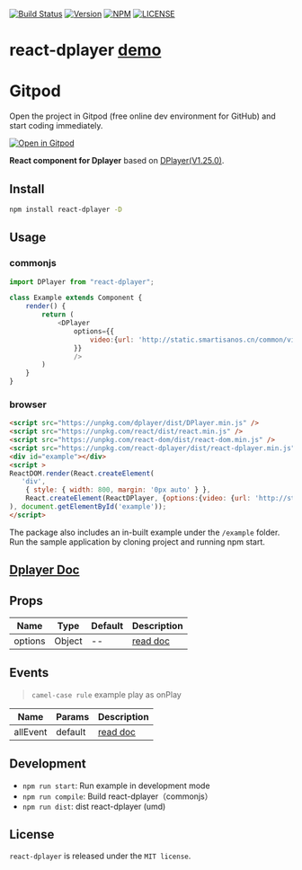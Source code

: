 [![Build Status](https://travis-ci.org/MoePlayer/react-dplayer.svg?branch=master)](https://travis-ci.org/MoePlayer/react-dplayer)
[![Version](https://img.shields.io/npm/v/react-dplayer.svg?style=flat)](https://www.npmjs.com/package/react-dplayer)
[![NPM](https://img.shields.io/npm/dt/react-dplayer.svg?style=flat)](https://www.npmjs.com/package/react-dplayer)
[![LICENSE](https://img.shields.io/badge/license-MIT-green.svg?style=flat)](https://github.com/hnsylitao/react-dplayer/blob/master/LICENSE)

# react-dplayer [demo](https://codesandbox.io/s/1rkx7lyrml)

# Gitpod

Open the project in Gitpod (free online dev environment for GitHub) and start coding immediately.

[![Open in Gitpod](https://gitpod.io/button/open-in-gitpod.svg)](https://gitpod.io/#https://github.com/MoePlayer/react-dplayer)

**React component for Dplayer** based on [DPlayer(V1.25.0)](https://github.com/DIYgod/DPlayer).

## Install

```bash
npm install react-dplayer -D
```

## Usage

### commonjs

```js
import DPlayer from "react-dplayer";

class Example extends Component {
    render() {
        return (
            <DPlayer
                options={{
                    video:{url: 'http://static.smartisanos.cn/common/video/t1-ui.mp4'}
                }}
                />
        )
    }
}
```

### browser

```html
<script src="https://unpkg.com/dplayer/dist/DPlayer.min.js" />
<script src="https://unpkg.com/react/dist/react.min.js" />
<script src="https://unpkg.com/react-dom/dist/react-dom.min.js" />
<script src="https://unpkg.com/react-dplayer/dist/react-dplayer.min.js" />
<div id="example"></div>
<script >
ReactDOM.render(React.createElement(
   'div',
    { style: { width: 800, margin: '0px auto' } },
    React.createElement(ReactDPlayer, {options:{video: {url: 'http://static.smartisanos.cn/common/video/t1-ui.mp4'} }})
), document.getElementById('example'));
</script>
```

The package also includes an in-built example under the `/example` folder. Run the sample application by cloning project and running npm start.

## [Dplayer Doc](http://dplayer.js.org/docs/)

## Props

| Name | Type | Default | Description |
| ---- | ---- | ------- | ----------- |
| options | Object | -- | [read doc](http://dplayer.js.org/guide.html#options) |

## Events

> `camel-case rule` example play as onPlay

| Name | Params | Description |
| ---- | ------ | ----------- |
| allEvent | default | [read doc](http://dplayer.js.org/guide.html#event-binding)  |

## Development

- `npm run start`: Run example in development mode
- `npm run compile`: Build react-dplayer（commonjs）
- `npm run dist`: dist react-dplayer (umd)

## License

`react-dplayer` is released under the `MIT license`.
